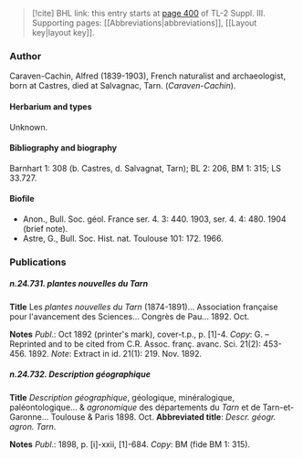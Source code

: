 > [!cite] BHL link: this entry starts at [page 400](https://www.biodiversitylibrary.org/item/103861#page/410/mode/1up) of TL-2 Suppl. III.
> Supporting pages: [[Abbreviations|abbreviations]], [[Layout key|layout key]].

### Author

Caraven-Cachin, Alfred (1839-1903), French naturalist and archaeologist, born at Castres, died at Salvagnac, Tarn. (*Caraven-Cachin*).

#### Herbarium and types

Unknown.

#### Bibliography and biography

Barnhart 1: 308 (b. Castres, d. Salvagnat, Tarn); BL 2: 206, BM 1: 315; LS 33.727.

#### Biofile

- Anon., Bull. Soc. géol. France ser. 4. 3: 440. 1903, ser. 4. 4: 480. 1904 (brief note).
- Astre, G., Bull. Soc. Hist. nat. Toulouse 101: 172. 1966.

### Publications

##### n.24.731. plantes nouvelles du Tarn

**Title**
Les *plantes nouvelles du Tarn* (1874-1891)... Association française pour l'avancement des Sciences... Congrès de Pau... 1892. Oct.

**Notes**
*Publ*.: Oct 1892 (printer's mark), cover-t.p., p. \[1\]-4. *Copy*: G. – Reprinted and to be cited from C.R. Assoc. franç. avanc. Sci. 21(2): 453-456. 1892.
*Note*: Extract in id. 21(1): 219. Nov. 1892.

##### n.24.732. Description géographique

**Title**
*Description géographique*, géologique, minéralogique, paléontologique... & *agronomique* des départements du *Tarn* et de Tarn-et-Garonne... Toulouse & Paris 1898. Oct.
**Abbreviated title**: *Descr. géogr. agron. Tarn*.

**Notes**
*Publ*.: 1898, p. \[i\]-xxii, \[1\]-684. *Copy*: BM (fide BM 1: 315).

